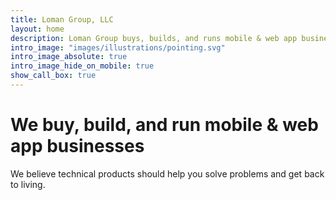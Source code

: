 ```yaml
---
title: Loman Group, LLC
layout: home
description: Loman Group buys, builds, and runs mobile & web app businesses
intro_image: "images/illustrations/pointing.svg"
intro_image_absolute: true
intro_image_hide_on_mobile: true
show_call_box: true
---
```


# We buy, build, and run mobile & web app businesses

We believe technical products should help you solve problems and get back to living.
